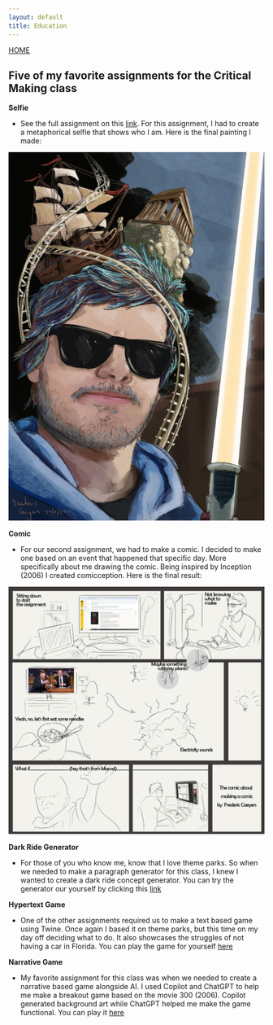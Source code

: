 ```yaml
---
layout: default 
title: Education
---
```


[HOME](/Portfolio_FredericCaeyers/)


## Five of my favorite assignments for the Critical Making class

**Selfie**
-   See the full assignment on this [link](https://fredericcaeyers.artstation.com/projects/VJOa3X).
For this assignment, I had to create a metaphorical selfie that shows who I am.
Here is the final painting I made:
<img src="/assets/FinalSelfieV2.jpg" alt="Featured Image">


**Comic**
-   For our second assignment, we had to make a comic. I decided to make one based on an event that happened that specific day. More specifically about me drawing the comic. Being inspired by Inception (2006) I created comicception.
Here is the final result:
<img src="/assets/Assignment2_Comic_Final.jpg" alt="Featured Image">


**Dark Ride Generator**
-   For those of you who know me, know that I love theme parks. So when we needed to make a paragraph generator for this class, I knew I wanted to create a dark ride concept generator. 
You can try the generator our yourself by clicking this [link](https://fre1509.itch.io/dark-ride-concept-generator)


**Hypertext Game**
-   One of the other assignments required us to make a text based game using Twine. Once again I based it on theme parks, but this time on my day off deciding what to do. It also showcases the struggles of not having a car in Florida.
You can play the game for yourself [here](https://fre1509.itch.io/a-day-off)


**Narrative Game**
-   My favorite assignment for this class was when we needed to create a narrative based game alongside AI. I used Copilot and ChatGPT to help me make a breakout game based on the movie 300 (2006). Copilot generated background art while ChatGPT helped me make the game functional. 
You can play it [here](https://openprocessing.org/sketch/2232925/)